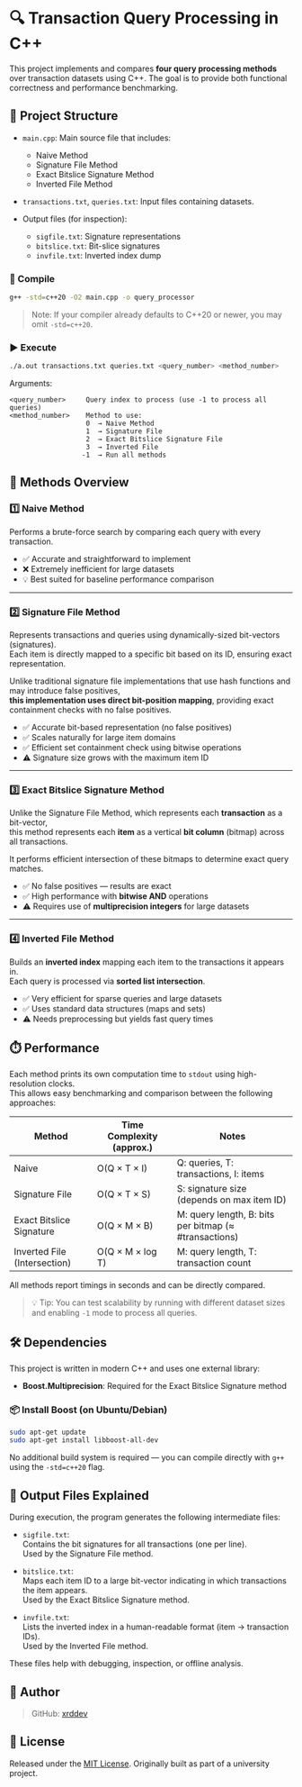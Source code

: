 # 🔍 Transaction Query Processing in C++

This project implements and compares **four query processing methods** over transaction datasets using C++. The goal is to provide both functional correctness and performance benchmarking.

## 📁 Project Structure

- `main.cpp`: Main source file that includes:
    - Naive Method
    - Signature File Method
    - Exact Bitslice Signature Method
    - Inverted File Method

- `transactions.txt`, `queries.txt`: Input files containing datasets.

- Output files (for inspection):
    - `sigfile.txt`: Signature representations
    - `bitslice.txt`: Bit-slice signatures
    - `invfile.txt`: Inverted index dump


### 🔨 Compile

```bash
g++ -std=c++20 -O2 main.cpp -o query_processor
```

> Note: If your compiler already defaults to C++20 or newer, you may omit `-std=c++20`.

### ▶️ Execute

```bash
./a.out transactions.txt queries.txt <query_number> <method_number>
```

Arguments:

    <query_number>     Query index to process (use -1 to process all queries)
    <method_number>    Method to use:
                       0  → Naive Method
                       1  → Signature File
                       2  → Exact Bitslice Signature File
                       3  → Inverted File
                      -1  → Run all methods

## 🧠 Methods Overview

### 1️⃣ Naive Method
Performs a brute-force search by comparing each query with every transaction.
- ✅ Accurate and straightforward to implement
- ❌ Extremely inefficient for large datasets
- 💡 Best suited for baseline performance comparison

---

### 2️⃣ Signature File Method
Represents transactions and queries using dynamically-sized bit-vectors (signatures).  
Each item is directly mapped to a specific bit based on its ID, ensuring exact representation.

Unlike traditional signature file implementations that use hash functions and may introduce false positives,  
**this implementation uses direct bit-position mapping**, providing exact containment checks with no false positives.

- ✅ Accurate bit-based representation (no false positives)
- ✅ Scales naturally for large item domains
- ✅ Efficient set containment check using bitwise operations
- ⚠️ Signature size grows with the maximum item ID

---

### 3️⃣ Exact Bitslice Signature Method
Unlike the Signature File Method, which represents each **transaction** as a bit-vector,  
this method represents each **item** as a vertical **bit column** (bitmap) across all transactions.

It performs efficient intersection of these bitmaps to determine exact query matches.

- ✅ No false positives — results are exact
- ✅ High performance with **bitwise AND** operations
- ⚠️ Requires use of **multiprecision integers** for large datasets


---

### 4️⃣ Inverted File Method
Builds an **inverted index** mapping each item to the transactions it appears in.  
Each query is processed via **sorted list intersection**.
- ✅ Very efficient for sparse queries and large datasets
- ✅ Uses standard data structures (maps and sets)
- ⚠️ Needs preprocessing but yields fast query times

## ⏱️ Performance

Each method prints its own computation time to `stdout` using high-resolution clocks.  
This allows easy benchmarking and comparison between the following approaches:

| Method                        | Time Complexity (approx.)     | Notes                                                  |
|------------------------------|-------------------------------|--------------------------------------------------------|
| Naive                        | O(Q × T × I)                  | Q: queries, T: transactions, I: items                 |
| Signature File               | O(Q × T × S)                  | S: signature size (depends on max item ID)            |
| Exact Bitslice Signature     | O(Q × M × B)                  | M: query length, B: bits per bitmap (≈ #transactions) |
| Inverted File (Intersection) | O(Q × M × log T)              | M: query length, T: transaction count                 |

All methods report timings in seconds and can be directly compared.

> 💡 Tip: You can test scalability by running with different dataset sizes and enabling `-1` mode to process all queries.


## 🛠️ Dependencies

This project is written in modern C++ and uses one external library:

- **Boost.Multiprecision**: Required for the Exact Bitslice Signature method

### 📦 Install Boost (on Ubuntu/Debian)

```bash
sudo apt-get update
sudo apt-get install libboost-all-dev
```

No additional build system is required — you can compile directly with `g++` using the `-std=c++20` flag.


## 📄 Output Files Explained

During execution, the program generates the following intermediate files:

- `sigfile.txt`:  
  Contains the bit signatures for all transactions (one per line).  
  Used by the Signature File method.

- `bitslice.txt`:  
  Maps each item ID to a large bit-vector indicating in which transactions the item appears.  
  Used by the Exact Bitslice Signature method.

- `invfile.txt`:  
  Lists the inverted index in a human-readable format (item → transaction IDs).  
  Used by the Inverted File method.

These files help with debugging, inspection, or offline analysis.

## 👤 Author

> GitHub: [xrddev](https://github.com/xrddev)


## 📝 License

Released under the [MIT License](LICENSE). Originally built as part of a university project.

